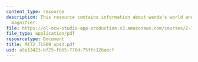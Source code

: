 ```yaml
---
content_type: resource
description: This resource contains information about wanda's world and ball lens
  magnifier.
file: https://ol-ocw-studio-app-production.s3.amazonaws.com/courses/2-71-optics-spring-2009/a5e12423bf25fb55776d75ffc126aecf_MIT2_71S09_ups3.pdf
file_type: application/pdf
resourcetype: Document
title: MIT2_71S09_ups3.pdf
uid: a5e12423-bf25-fb55-776d-75ffc126aecf
---
```

